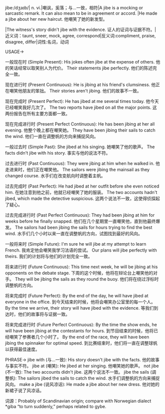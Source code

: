 jibe:/dʒaɪb/| n. vi.|嘲讽，奚落；与…一致，相符|A jibe is a mocking or sarcastic remark.  It can also mean to be in agreement or accord. |He made a jibe about her new haircut. 他嘲笑了她的新发型。

|The witness's story didn't jibe with the evidence. 证人的证词与证据不符。|近义词：taunt, sneer, mock, agree, correspond|反义词:compliment, praise, disagree, differ|词性:名词，动词


USAGE->

一般现在时 (Simple Present):
His jokes often jibe at the expense of others. 他的笑话经常以取笑别人为代价。
Their statements jibe perfectly. 他们的陈述完全一致。


现在进行时 (Present Continuous):
He is jibing at his friend's clumsiness. 他正在嘲笑他朋友的笨拙。
Their stories aren't jibing. 他们的故事不一致。


现在完成时 (Present Perfect):
He has jibed at me several times today. 他今天已经嘲笑我好几次了。
The two reports have jibed on all the major points.  这两份报告在所有主要方面都一致。


现在完成进行时 (Present Perfect Continuous):
He has been jibing at her all evening. 他整个晚上都在嘲笑她。
They have been jibing their sails to catch the wind. 他们一直在调整帆的方向来捕捉风向。


一般过去时 (Simple Past):
She jibed at his singing. 她嘲笑了他的歌声。
The facts didn't jibe with his story. 事实与他的说法不符。


过去进行时 (Past Continuous):
They were jibing at him when he walked in. 他走进来时，他们正在嘲笑他。
The sailors were jibing the mainsail as they changed course. 水手们在改变航向时调整着主帆。


过去完成时 (Past Perfect):
He had jibed at her outfit before she even noticed him. 在她注意到他之前，他就已经嘲笑了她的服装。
The two accounts hadn't jibed, which made the detective suspicious. 这两个说法不一致，这使得侦探起了疑心。


过去完成进行时 (Past Perfect Continuous):
They had been jibing at him for weeks before he finally snapped. 他们在几个星期里一直嘲笑他，直到他最终爆发。
The sailors had been jibing the sails for hours trying to find the best wind. 水手们几个小时以来一直在调整帆的方向，试图找到最好的风向。


一般将来时 (Simple Future):
I'm sure he will jibe at my attempt to learn French. 我肯定他会嘲笑我学习法语的尝试。
Our plans will jibe perfectly with theirs. 我们的计划将与他们的计划完全一致。


将来进行时 (Future Continuous):
This time next week, he will be jibing at his opponents on the debate stage. 下周的这个时候，他将在辩论台上嘲笑他的对手。
They will be jibing the sails as they round the buoy. 他们将在绕过浮标时调整帆的方向。


将来完成时 (Future Perfect):
By the end of the day, he will have jibed at everyone in the office. 到今天结束的时候，他将会嘲笑办公室里的每一个人。
By the time we arrive, their story will have jibed with the evidence. 等我们到达时，他们的故事将与证据一致。


将来完成进行时 (Future Perfect Continuous):
By the time the show ends, he will have been jibing at the contestants for hours. 到节目结束的时候，他将已经嘲笑了参赛者几个小时了。
By the end of the race, they will have been jibing the spinnaker for optimal speed. 到比赛结束时，他们将一直在调整球帆以获得最佳速度。


PHRASE->
jibe with (与…一致):  His story doesn't jibe with the facts. 他的故事与事实不符。
jibe at (嘲笑): He jibed at her singing. 他嘲笑她的歌声。
not jibe (不一致):  The two accounts didn't jibe. 这两个说法不一致。
jibe the sails (调整帆): The sailors jibed the sails to catch the wind. 水手们调整帆的方向来捕捉风向。
make a jibe (说风凉话): He made a jibe about her new dress. 他对她的新裙子说了风凉话。


词源：Probably of Scandinavian origin; compare with Norwegian dialect *giba “to turn suddenly,” perhaps related to gybe.
